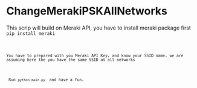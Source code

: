 # ChangeMerakiPSKAllNetworks

<p>This scrip will build on Meraki API, you have to install meraki package first <code>pip install meraki <code></p>

<p>You have to prepared with you Meraki API Key, and know your SSID name, we are assuming here the you have the same SSID at all networks</p>

<p> Run <code>python main.py </code> and have a fun.